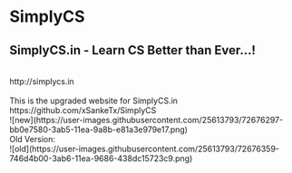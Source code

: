# SimplyCS
<h2>SimplyCS.in - Learn CS Better than Ever...!</h2><br>
http://simplycs.in<br><br>
This is the upgraded website for SimplyCS.in<br>
https://github.com/xSankeTx/SimplyCS<br>
![new](https://user-images.githubusercontent.com/25613793/72676297-bb0e7580-3ab5-11ea-9a8b-e81a3e979e17.png)<br>
Old Version:<br>
![old](https://user-images.githubusercontent.com/25613793/72676359-746d4b00-3ab6-11ea-9686-438dc15723c9.png)
